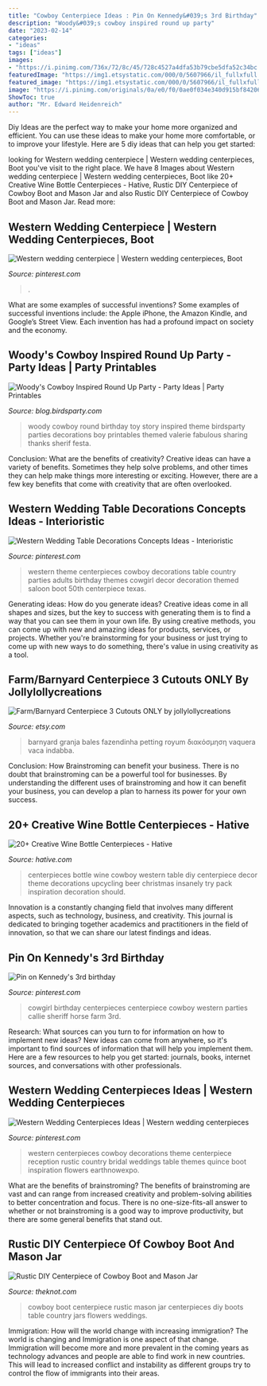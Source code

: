 ```yaml
---
title: "Cowboy Centerpiece Ideas : Pin On Kennedy&#039;s 3rd Birthday"
description: "Woody&#039;s cowboy inspired round up party"
date: "2023-02-14"
categories:
- "ideas"
tags: ["ideas"]
images:
- "https://i.pinimg.com/736x/72/8c/45/728c4527a4dfa53b79cbe5dfa52c34bc.jpg"
featuredImage: "https://img1.etsystatic.com/000/0/5607966/il_fullxfull.193610667.jpg"
featured_image: "https://img1.etsystatic.com/000/0/5607966/il_fullxfull.193610667.jpg"
image: "https://i.pinimg.com/originals/0a/e0/f0/0ae0f034e340d915bf842062f9782bf3.jpg"
ShowToc: true
author: "Mr. Edward Heidenreich"
---
```



Diy Ideas are the perfect way to make your home more organized and efficient. You can use these ideas to make your home more comfortable, or to improve your lifestyle. Here are 5 diy ideas that can help you get started: 

	

		
looking for Western wedding centerpiece | Western wedding centerpieces, Boot you've visit to the right place. We have 8 Images about Western wedding centerpiece | Western wedding centerpieces, Boot like 20+ Creative Wine Bottle Centerpieces - Hative, Rustic DIY Centerpiece of Cowboy Boot and Mason Jar and also Rustic DIY Centerpiece of Cowboy Boot and Mason Jar. Read more:
		
    
## Western Wedding Centerpiece | Western Wedding Centerpieces, Boot

<img loading=lazy src="https://i.pinimg.com/736x/72/8c/45/728c4527a4dfa53b79cbe5dfa52c34bc.jpg" onerror="this.onerror=null;this.src='https://tse1.mm.bing.net/th?id=OIP.wHonmanJdVNYdudAsWg3rgHaJ3&amp;pid=15.1';" alt="Western wedding centerpiece | Western wedding centerpieces, Boot">

_Source: pinterest.com_

>. 

	

What are some examples of successful inventions?
Some examples of successful inventions include: the Apple iPhone, the Amazon Kindle, and Google’s Street View. Each invention has had a profound impact on society and the economy.

    
## Woody&#039;s Cowboy Inspired Round Up Party - Party Ideas | Party Printables

<img loading=lazy src="http://2.bp.blogspot.com/-Ke7QxFN6EW8/Th0-orVh1aI/AAAAAAAAFL0/fm5w5VtdpOE/s1600/woody+round+up+birthday+cowboy+sherif+party+printables+supplies+partyware+party+ideas+party+decorations.jpg" onerror="this.onerror=null;this.src='https://tse4.mm.bing.net/th?id=OIP.7rjPboYdLY5-d6UGN3iPwgHaKf&amp;pid=15.1';" alt="Woody&#039;s Cowboy Inspired Round Up Party - Party Ideas | Party Printables">

_Source: blog.birdsparty.com_

>woody cowboy round birthday toy story inspired theme birdsparty parties decorations boy printables themed valerie fabulous sharing thanks sherif festa. 

	

Conclusion: What are the benefits of creativity?
Creative ideas can have a variety of benefits. Sometimes they help solve problems, and other times they can help make things more interesting or exciting. However, there are a few key benefits that come with creativity that are often overlooked.

    
## Western Wedding Table Decorations Concepts Ideas - Interioristic

<img loading=lazy src="https://i.pinimg.com/originals/0a/e0/f0/0ae0f034e340d915bf842062f9782bf3.jpg" onerror="this.onerror=null;this.src='https://tse4.mm.bing.net/th?id=OIP.eBLSm4wfhq5wrfxO4VbZ1wHaJ3&amp;pid=15.1';" alt="Western Wedding Table Decorations Concepts Ideas - Interioristic">

_Source: pinterest.com_

>western theme centerpieces cowboy decorations table country parties adults birthday themes cowgirl decor decoration themed saloon boot 50th centerpiece texas. 

	

Generating ideas: How do you generate ideas?
Creative ideas come in all shapes and sizes, but the key to success with generating them is to find a way that you can see them in your own life. By using creative methods, you can come up with new and amazing ideas for products, services, or projects. Whether you're brainstorming for your business or just trying to come up with new ways to do something, there's value in using creativity as a tool.

    
## Farm/Barnyard Centerpiece 3 Cutouts ONLY By Jollylollycreations

<img loading=lazy src="https://img1.etsystatic.com/000/0/5607966/il_fullxfull.193610667.jpg" onerror="this.onerror=null;this.src='https://tse3.mm.bing.net/th?id=OIP.q8cllnrD1EYVB8w_0Z6RcwHaJv&amp;pid=15.1';" alt="Farm/Barnyard Centerpiece 3 Cutouts ONLY by jollylollycreations">

_Source: etsy.com_

>barnyard granja bales fazendinha petting royum διακόσμηση vaquera vaca indabba. 

	

Conclusion: How Brainstroming can benefit your business.
There is no doubt that brainstroming can be a powerful tool for businesses. By understanding the different uses of brainstroming and how it can benefit your business, you can develop a plan to harness its power for your own success.

    
## 20+ Creative Wine Bottle Centerpieces - Hative

<img loading=lazy src="https://hative.com/wp-content/uploads/2014/03/wine-bottle-centerpieces/3-diy-cowboy-bottle-centerpiece.jpg" onerror="this.onerror=null;this.src='https://tse3.mm.bing.net/th?id=OIP._TxugBHzeC50XHYYyF09gQHaKC&amp;pid=15.1';" alt="20+ Creative Wine Bottle Centerpieces - Hative">

_Source: hative.com_

>centerpieces bottle wine cowboy western table diy centerpiece decor theme decorations upcycling beer christmas insanely try pack inspiration decoration should. 

	

Innovation is a constantly changing field that involves many different aspects, such as technology, business, and creativity. This journal is dedicated to bringing together academics and practitioners in the field of innovation, so that we can share our latest findings and ideas.

    
## Pin On Kennedy&#039;s 3rd Birthday

<img loading=lazy src="https://i.pinimg.com/736x/2b/4b/dd/2b4bdd9399d21188cba8607d23ec47be--cowgirl-centerpieces-cowgirl-baby.jpg" onerror="this.onerror=null;this.src='https://tse4.mm.bing.net/th?id=OIP.Jyxa_xqatGXNGq9E7caLHAHaJ4&amp;pid=15.1';" alt="Pin on Kennedy&#039;s 3rd birthday">

_Source: pinterest.com_

>cowgirl birthday centerpieces centerpiece cowboy western parties callie sheriff horse farm 3rd. 

	

Research: What sources can you turn to for information on how to implement new ideas?
New ideas can come from anywhere, so it's important to find sources of information that will help you implement them. Here are a few resources to help you get started: journals, books, internet sources, and conversations with other professionals.

    
## Western Wedding Centerpieces Ideas | Western Wedding Centerpieces

<img loading=lazy src="https://i.pinimg.com/originals/01/23/04/0123042c3df640ce89edea1e89356167.jpg" onerror="this.onerror=null;this.src='https://tse2.mm.bing.net/th?id=OIP.xGj1vtzf-GCW-Gnbk5yFOAHaJ4&amp;pid=15.1';" alt="Western Wedding Centerpieces Ideas | Western wedding centerpieces">

_Source: pinterest.com_

>western centerpieces cowboy decorations theme centerpiece reception rustic country bridal weddings table themes quince boot inspiration flowers earthnowexpo. 

	

What are the benefits of brainstroming?
The benefits of brainstroming are vast and can range from increased creativity and problem-solving abilities to better concentration and focus. There is no one-size-fits-all answer to whether or not brainstroming is a good way to improve productivity, but there are some general benefits that stand out.

    
## Rustic DIY Centerpiece Of Cowboy Boot And Mason Jar

<img loading=lazy src="https://apis.xogrp.com/media-api/images/27e58d34-124d-11e4-843f-22000aa61a3e" onerror="this.onerror=null;this.src='https://tse2.mm.bing.net/th?id=OIP.3KXnDDV9KA8ivgNr3ixebgHaLH&amp;pid=15.1';" alt="Rustic DIY Centerpiece of Cowboy Boot and Mason Jar">

_Source: theknot.com_

>cowboy boot centerpiece rustic mason jar centerpieces diy boots table country jars flowers weddings. 

	

Immigration: How will the world change with increasing immigration?
The world is changing and Immigration is one aspect of that change. Immigration will become more and more prevalent in the coming years as technology advances and people are able to find work in new countries. This will lead to increased conflict and instability as different groups try to control the flow of immigrants into their areas.

